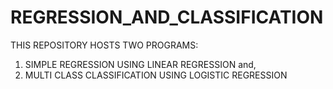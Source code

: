 # REGRESSION_AND_CLASSIFICATION

THIS REPOSITORY HOSTS TWO PROGRAMS:
1. SIMPLE REGRESSION USING LINEAR REGRESSION and,
2. MULTI CLASS CLASSIFICATION USING LOGISTIC REGRESSION
